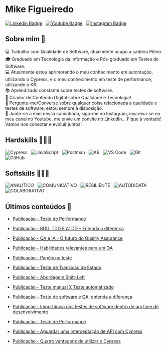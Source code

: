 # Mike Figueiredo

[![Linkedin Badge](https://img.shields.io/badge/Linkedin-0078d7.svg?style=for-the-badge&logo=linkedin&logoColor=white)](https://www.linkedin.com/in/mike-figueiredo/) &nbsp;
[![Youtube Badge](https://img.shields.io/badge/Youtube-FF0000.svg?style=for-the-badge&logo=youtube&logoColor=white)](https://www.youtube.com/@MiketechQA) &nbsp;
[![Instagram Badge](https://img.shields.io/badge/Instagram-8B008B.svg?style=for-the-badge&logo=instagram&logoColor=white)](https://www.instagram.com/miketechqa/) &nbsp;
<!--[![Email](https://img.shields.io/badge/Email-0000CD?style=for-the-badge&logo=gmail&logoColor=white)](mikeefs@outlook.com) &nbsp;-->

## Sobre mim 🎯

💻 Trabalho com Qualidade de Software, atualmente ocupo a cadeira Pleno. \
🎓 Graduado em Tecnologia da Informação e Pós-graduado em Testes de Software. \
💻 Atualmente estou aprimorando o meu conhecimento em automação, utilizando o Cypress, e o meu conhecimento em teste de performance, utilizando o K6. \
📚 Aprendizado constante sobre testes de software. \
🎤 Criador de Conteúdo Digital sobre Qualidade e Tecnologia! \
💬 Pergunte-me/Converse sobre qualquer coisa relacionada a qualidade e testes de software, estou sempre à disposição. \
🚀 Junte-se a mim nessa caminhada, siga-me no Instagram, inscreva-se no meu canal no Youtube, me envie um convite no LinkedIn... Fique à vontade! Vamos nos conectar e evoluir juntos! 

## Hardskills 👩🏻‍💻

![Cypress](https://img.shields.io/badge/Cypress-17202C?style=for-the-badge&logo=cypress&logoColor=white) &nbsp;
![JavaScript](https://img.shields.io/badge/javascript-%23323330.svg?style=for-the-badge&logo=javascript&logoColor=%23F7DF1E) &nbsp;
![Postman](https://img.shields.io/badge/Postman-FF6C37?style=for-the-badge&logo=Postman&logoColor=white) &nbsp;
![K6](https://img.shields.io/badge/K6-darkblue?style=for-the-badge&logo=K6&logoColor=white) &nbsp;
![VS Code](https://img.shields.io/badge/VS%20Code-0078d7.svg?style=for-the-badge&logo=visual-studio-code&logoColor=white) &nbsp;
![Git](https://img.shields.io/badge/git-%23F05033.svg?style=for-the-badge&logo=git&logoColor=white) &nbsp;
![GitHub](https://img.shields.io/badge/github-%23121011.svg?style=for-the-badge&logo=github&logoColor=white) &nbsp;

## Softskills 👩🏻‍💻
![ANALÍTICO](https://img.shields.io/badge/ANALÍTICO-1572B6?style=for-the-badge&logoColor=white) &nbsp;
![COMUNICATIVO](https://img.shields.io/badge/COMUNICATIVO-E34F26?style=for-the-badge&logoColor=white) &nbsp;
![RESILIENTE](https://img.shields.io/badge/RESILIENTE-%23239120.svg?style=for-the-badge&logoColor=white) &nbsp;
![AUTODIDATA](https://img.shields.io/badge/-AUTODIDATA-purple?style=for-the-badge) &nbsp;
![COLABORATIVO](https://img.shields.io/badge/-COLABORATIVO-teal?style=for-the-badge) &nbsp;

## Últimos conteúdos 📕

- [Publicação - Teste de Performance](https://www.linkedin.com/feed/update/urn:li:activity:7183830229348466688/)

- [Publicação - BDD, TDD E ATDD – Entenda a diferença](https://www.linkedin.com/feed/update/urn:li:activity:7180932931085881344/)

- [Publicação - QA e IA - O futuro do Quality Assurance](https://www.linkedin.com/feed/update/urn:li:activity:7175861743892480000/)

- [Publicação - Habilidades relevantes para um QA](https://www.linkedin.com/feed/update/urn:li:activity:7172965179444465666/)

- [Publicação - Papéis no teste](https://www.linkedin.com/feed/update/urn:li:activity:7168255824505495552/?updateEntityUrn=urn%3Ali%3Afs_updateV2%3A%28urn%3Ali%3Aactivity%3A7168255824505495552%2CFEED_DETAIL%2CEMPTY%2CDEFAULT%2Cfalse%29)

- [Publicação - Teste de Transição de Estado](https://www.linkedin.com/feed/update/urn:li:activity:7167148680859398144/?updateEntityUrn=urn%3Ali%3Afs_updateV2%3A%28urn%3Ali%3Aactivity%3A7167148680859398144%2CFEED_DETAIL%2CEMPTY%2CDEFAULT%2Cfalse%29)

- [Publicação - Abordagem Shift-Left](https://www.linkedin.com/feed/update/urn:li:activity:7170430297107382272/?updateEntityUrn=urn%3Ali%3Afs_updateV2%3A%28urn%3Ali%3Aactivity%3A7170430297107382272%2CFEED_DETAIL%2CEMPTY%2CDEFAULT%2Cfalse%29)

- [Publicação - Teste manual X Teste automatizado](https://www.linkedin.com/feed/update/urn:li:activity:7165708311856570369/)

- [Publicação - Teste de software e QA, entenda a diferença](https://www.linkedin.com/feed/update/urn:li:activity:7164989484428652544/)

- [Publicação - Importância dos testes de software dentro de um time de desenvolvimento](https://www.linkedin.com/posts/mike-figueiredo_ol%C3%A1-amigos-e-colegas-nesse-post-eu-gostaria-activity-7157026684578217984-m_1n?utm_source=share&utm_medium=member_desktop)

- [Publicação - Teste de Performance](https://www.linkedin.com/feed/update/urn:li:activity:7162820926269595649/)

- [Publicação - Aguardar uma interceptação de API com Cypress](https://www.linkedin.com/posts/mike-figueiredo_ol%C3%A1-amigos-e-colegas-vamos-falar-sobre-activity-7157706600659484673-3U4e?utm_source=share&utm_medium=member_desktop) 

- [Publicação - Quatro vantagens de utilizar o Cypress](https://www.linkedin.com/posts/mike-figueiredo_ol%C3%A1-amigos-e-colegas-o-post-trar%C3%A1-quatro-activity-7158439381488263168-JMaF?utm_source=share&utm_medium=member_desktop)

<!--
<br>

## Status ⭐
<a href="https://github.com/anuraghazra/github-readme-stats">
  <img align="center" width='40%' src="https://github-readme-stats.vercel.app/api?username=LarissaAzevedo&show_icons=true&theme=onedark" />
</a> &nbsp; 
<a href="https://github.com/anuraghazra/github-readme-stats">
  <img align="center" width='33.5%'  src="https://github-readme-stats.vercel.app/api/top-langs/?username=LarissaAzevedo&layout=compact&theme=onedark"/>  
</a>

<a href="https://app.daily.dev/lariazevedo"><img src="https://api.daily.dev/devcards/a6f433c8c780480ea3c3296f29cc1a73.png?r=pdw" width="400" alt="Larissa's Dev Card"/></a>
-->
